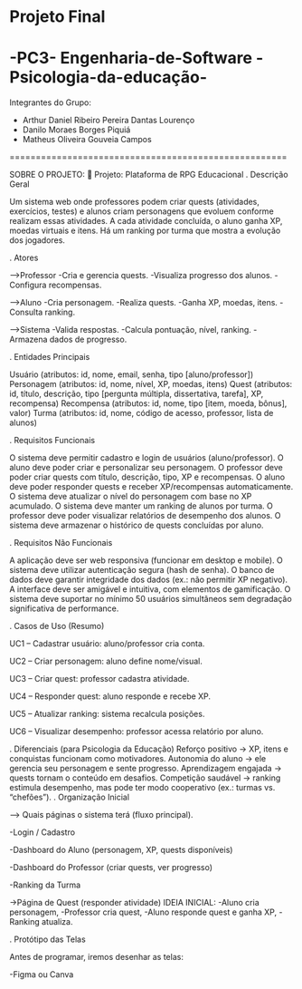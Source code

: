 # Projeto Final #
-PC3- Engenharia-de-Software -Psicologia-da-educação-
=====================================================
Integrantes do Grupo:
- Arthur Daniel Ribeiro Pereira Dantas Lourenço
- Danilo Moraes Borges Piquiá
- Matheus Oliveira Gouveia Campos

=====================================================

SOBRE O PROJETO:
📌 Projeto: Plataforma de RPG Educacional
. Descrição Geral

Um sistema web onde professores podem criar quests (atividades, exercícios, testes) e alunos criam personagens que evoluem conforme realizam essas atividades. 
A cada atividade concluída, o aluno ganha XP, moedas virtuais e itens. Há um ranking por turma que mostra a evolução dos jogadores.

. Atores

-->Professor
-Cria e gerencia quests.
-Visualiza progresso dos alunos.
-Configura recompensas.

-->Aluno
-Cria personagem.
-Realiza quests.
-Ganha XP, moedas, itens.
-Consulta ranking.

-->Sistema
-Valida respostas.
-Calcula pontuação, nível, ranking.
-Armazena dados de progresso.

. Entidades Principais

Usuário (atributos: id, nome, email, senha, tipo [aluno/professor])
Personagem (atributos: id, nome, nível, XP, moedas, itens)
Quest (atributos: id, título, descrição, tipo [pergunta múltipla, dissertativa, tarefa], XP, recompensa)
Recompensa (atributos: id, nome, tipo [item, moeda, bônus], valor)
Turma (atributos: id, nome, código de acesso, professor, lista de alunos)

. Requisitos Funcionais

O sistema deve permitir cadastro e login de usuários (aluno/professor).
O aluno deve poder criar e personalizar seu personagem.
O professor deve poder criar quests com título, descrição, tipo, XP e recompensas.
O aluno deve poder responder quests e receber XP/recompensas automaticamente.
O sistema deve atualizar o nível do personagem com base no XP acumulado.
O sistema deve manter um ranking de alunos por turma.
O professor deve poder visualizar relatórios de desempenho dos alunos.
O sistema deve armazenar o histórico de quests concluídas por aluno.

. Requisitos Não Funcionais

A aplicação deve ser web responsiva (funcionar em desktop e mobile).
O sistema deve utilizar autenticação segura (hash de senha).
O banco de dados deve garantir integridade dos dados (ex.: não permitir XP negativo).
A interface deve ser amigável e intuitiva, com elementos de gamificação.
O sistema deve suportar no mínimo 50 usuários simultâneos sem degradação significativa de performance.

. Casos de Uso (Resumo)

UC1 – Cadastrar usuário: aluno/professor cria conta.

UC2 – Criar personagem: aluno define nome/visual.

UC3 – Criar quest: professor cadastra atividade.

UC4 – Responder quest: aluno responde e recebe XP.

UC5 – Atualizar ranking: sistema recalcula posições.

UC6 – Visualizar desempenho: professor acessa relatório por aluno.

. Diferenciais (para Psicologia da Educação)
Reforço positivo → XP, itens e conquistas funcionam como motivadores.
Autonomia do aluno → ele gerencia seu personagem e sente progresso.
Aprendizagem engajada → quests tornam o conteúdo em desafios.
Competição saudável → ranking estimula desempenho, mas pode ter modo cooperativo (ex.: turmas vs. “chefões”).
 . Organização Inicial

--> Quais páginas o sistema terá (fluxo principal).

-Login / Cadastro

-Dashboard do Aluno (personagem, XP, quests disponíveis)

-Dashboard do Professor (criar quests, ver progresso)

-Ranking da Turma

->Página de Quest (responder atividade)
IDEIA INICIAL:
-Aluno cria personagem,
-Professor cria quest,
-Aluno responde quest e ganha XP,
-Ranking atualiza.

. Protótipo das Telas

Antes de programar, iremos desenhar as telas:

-Figma ou Canva
